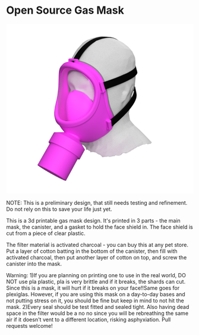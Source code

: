 # Open Source Gas Mask

![Image of gas mask](/images/gasmask.png)

NOTE: This is a preliminary design, that still needs testing and refinement.  Do not rely on this to save your life just yet.

This is a 3d printable gas mask design.  It's printed in 3 parts - the main mask, the canister, and a gasket to hold the face shield in.  The face shield is cut from a piece of clear plastic.

The filter material is activated charcoal - you can buy this at any pet store.  Put a layer of cotton batting in the bottom of the canister, then fill with activated charcoal, then put another layer of cotton on top, and screw the canister into the mask.

Warning: 1)If you are planning on printing one to use in the real world, DO NOT use pla plastic, pla is very brittle and if it breaks, the shards can cut. Since this is a mask, it will hurt if it breaks on your face!!Same goes for plexiglas. However, if you are using this mask on a day-to-day bases and not putting stress on it, you should be fine but keep in mind to not hit the mask.
2)Every seal should be test fitted and sealed tight. Also having dead space in the filter would be a no no since you will be rebreathing the same air if it doesn't vent to a different location, risking asphyxiation. 
Pull requests welcome!
